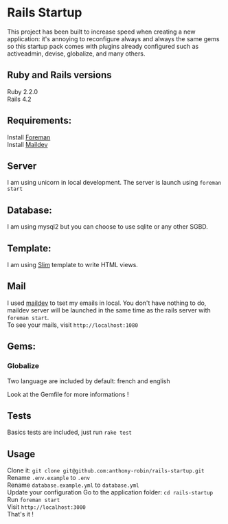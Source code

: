 Rails Startup
==============

This project has been built to increase speed when creating a new application: it's annoying to reconfigure always and always the same gems so this startup pack comes with plugins already configured such as activeadmin, devise, globalize, and many others.

Ruby and Rails versions
-----------------------
Ruby 2.2.0  
Rails 4.2

Requirements:
------------
Install [Foreman](https://github.com/ddollar/foreman)  
Install [Maildev](https://github.com/djfarrelly/MailDev)  

Server
------
I am using unicorn in local development. The server is launch using `foreman start`

Database:
---------
I am using mysql2 but you can choose to use sqlite or any other SGBD.

Template:
--------
I am using [Slim](https://github.com/slim-template/slim-rails) template to write HTML views.

Mail
-----
I used [maildev](http://djfarrelly.github.io/MailDev/) to tset my emails in local. You don't have nothing to do, maildev server will be launched in the same time as the rails server with `foreman start`.  
To see your mails, visit `http://localhost:1080`

Gems:
-----
### Globalize
Two language are included by default: french and english  
  
Look at the Gemfile for more informations !

Tests
-----
Basics tests are included, just run `rake test`


Usage
-----
Clone it: `git clone git@github.com:anthony-robin/rails-startup.git`  
Rename `.env.example` to `.env`  
Rename `database.example.yml` to `database.yml`  
Update your configuration
Go to the application folder: `cd rails-startup`  
Run `foreman start`  
Visit `http://localhost:3000`  
That's it !
